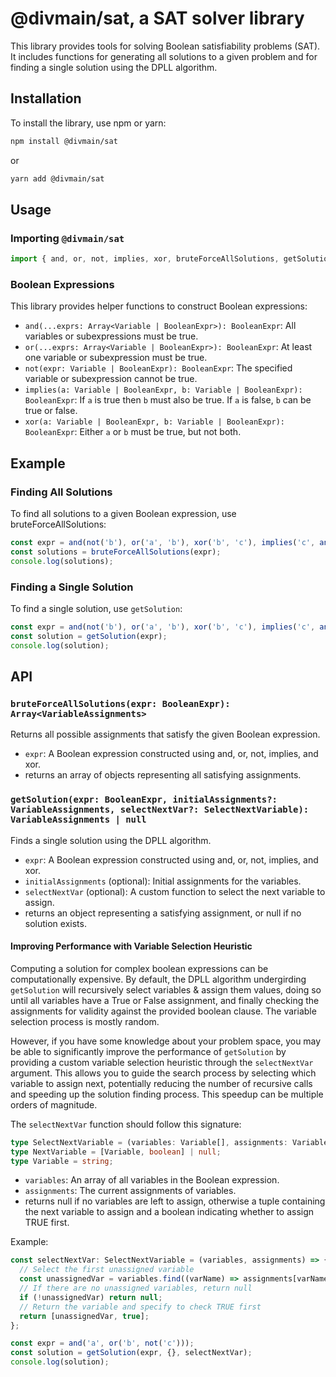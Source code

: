 # @divmain/sat, a SAT solver library

This library provides tools for solving Boolean satisfiability problems (SAT). It includes functions for generating all solutions to a given problem and for finding a single solution using the DPLL algorithm.

## Installation

To install the library, use npm or yarn:

```bash
npm install @divmain/sat
```

or

```bash
yarn add @divmain/sat
```

## Usage

### Importing `@divmain/sat`

```typescript
import { and, or, not, implies, xor, bruteForceAllSolutions, getSolution } from '@divmain/sat';
```

### Boolean Expressions

This library provides helper functions to construct Boolean expressions:

- `and(...exprs: Array<Variable | BooleanExpr>): BooleanExpr`: All variables or subexpressions must be true.
- `or(...exprs: Array<Variable | BooleanExpr>): BooleanExpr`: At least one variable or subexpression must be true.
- `not(expr: Variable | BooleanExpr): BooleanExpr`: The specified variable or subexpression cannot be true.
- `implies(a: Variable | BooleanExpr, b: Variable | BooleanExpr): BooleanExpr`: If `a` is true then `b` must also be true. If `a` is false, `b` can be true or false.
- `xor(a: Variable | BooleanExpr, b: Variable | BooleanExpr): BooleanExpr`: Either `a` or `b` must be true, but not both.

## Example

### Finding All Solutions

To find all solutions to a given Boolean expression, use bruteForceAllSolutions:

```typescript
const expr = and(not('b'), or('a', 'b'), xor('b', 'c'), implies('c', and('d', 'e')));
const solutions = bruteForceAllSolutions(expr);
console.log(solutions);
```

### Finding a Single Solution

To find a single solution, use `getSolution`:

```typescript
const expr = and(not('b'), or('a', 'b'), xor('b', 'c'), implies('c', and('d', 'e')));
const solution = getSolution(expr);
console.log(solution);
```

## API

### `bruteForceAllSolutions(expr: BooleanExpr): Array<VariableAssignments>`

Returns all possible assignments that satisfy the given Boolean expression.

- `expr`: A Boolean expression constructed using and, or, not, implies, and xor.
- returns an array of objects representing all satisfying assignments.

### `getSolution(expr: BooleanExpr, initialAssignments?: VariableAssignments, selectNextVar?: SelectNextVariable): VariableAssignments | null`

Finds a single solution using the DPLL algorithm.

- `expr`: A Boolean expression constructed using and, or, not, implies, and xor.
- `initialAssignments` (optional): Initial assignments for the variables.
- `selectNextVar` (optional): A custom function to select the next variable to assign.
- returns an object representing a satisfying assignment, or null if no solution exists.

#### Improving Performance with Variable Selection Heuristic

Computing a solution for complex boolean expressions can be computationally expensive. By default, the DPLL algorithm undergirding `getSolution` will recursively select variables & assign them values, doing so until all variables have a True or False assignment, and finally checking the assignments for validity against the provided boolean clause. The variable selection process is mostly random.

However, if you have some knowledge about your problem space, you may be able to significantly improve the performance of `getSolution` by providing a custom variable selection heuristic through the `selectNextVar` argument. This allows you to guide the search process by selecting which variable to assign next, potentially reducing the number of recursive calls and speeding up the solution finding process. This speedup can be multiple orders of magnitude.

The `selectNextVar` function should follow this signature:

```typescript
type SelectNextVariable = (variables: Variable[], assignments: VariableAssignments) => NextVariable;
type NextVariable = [Variable, boolean] | null;
type Variable = string;
````

- `variables`: An array of all variables in the Boolean expression.
- `assignments`: The current assignments of variables.
- returns null if no variables are left to assign, otherwise a tuple containing the next variable to assign and a boolean indicating whether to assign TRUE first.

Example:

```typescript
const selectNextVar: SelectNextVariable = (variables, assignments) => {
  // Select the first unassigned variable
  const unassignedVar = variables.find((varName) => assignments[varName] === Value.UNSET);
  // If there are no unassigned variables, return null
  if (!unassignedVar) return null;
  // Return the variable and specify to check TRUE first
  return [unassignedVar, true];
};

const expr = and('a', or('b', not('c')));
const solution = getSolution(expr, {}, selectNextVar);
console.log(solution);
````
